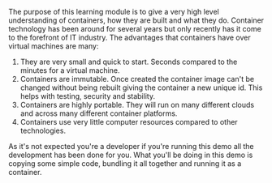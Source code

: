 
The purpose of this learning module is to give a very high level understanding of containers, how they are built and what they do.   Container technology has been around for several years but only recently has it come to the forefront of IT industry.  The advantages that containers have over virtual machines are many:

1. They are very small and quick to start. Seconds compared to the minutes for a virtual machine.
2. Containers are immutable. Once created the container image can't be changed without being rebuilt giving the container a new unique id. This helps with testing, security and stability.
3. Containers are highly portable. They will run on many different clouds and across many different container platforms.
4. Containers use very little computer resources compared to other technologies.

As it's not expected you're a developer if you're running this demo all the development has been done for you.  What you'll be doing in this demo is copying some simple code, bundling it all together and running it as a container.